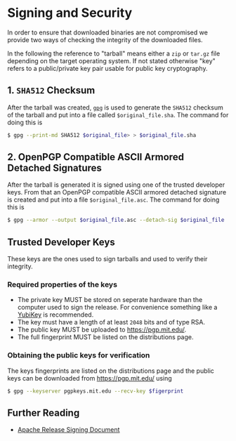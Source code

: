 # Signing and Security

In order to ensure that downloaded binaries are not compromised we provide
two ways of checking the integrity of the downloaded files.

In the following the reference to "tarball" means either a `zip` or `tar.gz` file
depending on the target operating system.
If not stated otherwise "key" refers to a public/private key pair usable for public
key cryptography.

## 1. `SHA512` Checksum

After the tarball was created, [`gpg`](https://gnupg.org/) is used to generate
the `SHA512` checksum of the tarball and put into a file called `$original_file.sha`.
The command for doing this is

```bash
$ gpg --print-md SHA512 $original_file> > $original_file.sha
```

## 2. OpenPGP Compatible ASCII Armored Detached Signatures

After the tarball is generated it is signed using one of the trusted developer keys.
From that an OpenPGP compatible ASCII armored detached signature is created and
put into a file `$original_file.asc`.
The command for doing this is

```bash
$ gpg --armor --output $original_file.asc --detach-sig $original_file
```

## Trusted Developer Keys

These keys are the ones used to sign tarballs and used to verify their integrity.

### Required properties of the keys

* The private key MUST be stored on seperate hardware than the computer used to sign
  the release. For convenience something like a [YubiKey](https://www.yubico.com/)
  is recommended.
* The key must have a length of at least `2048` bits and of type RSA.
* The public key MUST be uploaded to https://pgp.mit.edu/.
* The full fingerprint MUST be listed on the distributions page.

### Obtaining the public keys for verification

The keys fingerprints are listed on the distributions page and the public keys
can be downloaded from https://pgp.mit.edu/ using

```bash
$ gpg --keyserver pgpkeys.mit.edu --recv-key $figerprint
```

## Further Reading

* [Apache Release Signing Document](https://www.apache.org/dev/release-signing.html)
